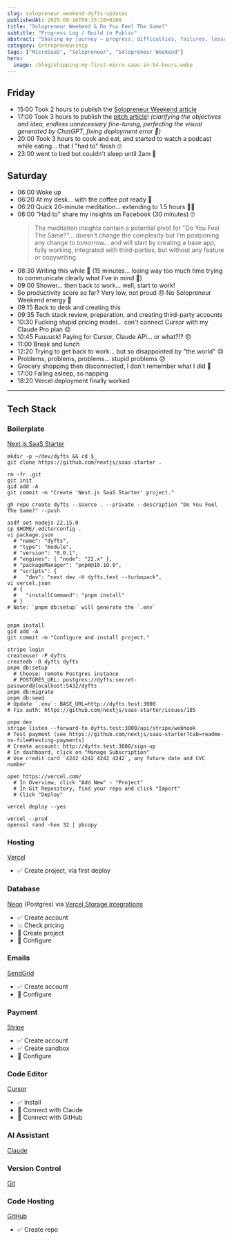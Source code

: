 ```yaml
---
slug: solopreneur-weekend-dyfts-updates
publishedAt: 2025-08-16T09:35:28+0200
title: "Solopreneur Weekend & Do You Feel The Same?"
subtitle: "Progress Log / Build in Public"
abstract: "Sharing my journey – progress, difficulties, failures, lessons learned, successes…"
category: Entrepreneurship
tags: ["MicroSaaS", "Solopreneur", "Solopreneur Weekend"]
hero:
  image: /blog/shipping-my-first-micro-saas-in-54-hours.webp
---
```



## Friday

- 15:00 Took 2 hours to publish the [Solopreneur Weekend article](solopreneur-weekend)
- 17:00 Took 3 hours to publish the [pitch article](shipping-my-first-micro-saas-in-54-hours)! _(clarifying the objectives and idea, endless unnecessary fine-tuning, perfecting the visual generated by ChatGPT, fixing deployment error 🤬)_
- 20:00 Took 3 hours to cook and eat, and started to watch a podcast while eating… that I "had to" finish 🙄
- 23:00 went to bed but couldn't sleep until 2am 🫤


## Saturday

- 06:00 Woke up
- 06:20 At my desk… with the coffee pot ready 💪
- 06:20 Quick 20-minute meditation… extending to 1.5 hours 🤷‍♂️
- 08:00 "Had to" share my insights on Facebook (30 minutes) 🙄
    > The meditation insights contain a potential pivot for "Do You Feel The Same?"… doesn't change the complexity but I'm postponing any change to tomorrow… and will start by creating a base app, fully working, integrated with third-parties, but without any feature or copywriting.
- 08:30 Writing this while 💩 (15 minutes… losing way too much time trying to communicate clearly what I've in mind 🫤)
- 09:00 Shower… then back to work… well, start to work!
- So productivity score so far? Very low, not proud 😞 No Solopreneur Weekend energy 🪫
- 09:15 Back to desk and creating this
- 09:35 Tech stack review, preparation, and creating third-party accounts
- 10:30 Fucking stupid pricing model… can't connect Cursor with my Claude Pro plan 😞
- 10:45 Fuuuuck! Paying for Cursor, Claude API… or what?!? 😞
- 11:00 Break and lunch
- 12:20 Trying to get back to work… but so disappointed by "the world" 😞
- Problems, problems, problems… stupid problems 😞
- Grocery shopping then disconnected, I don't remember what I did 🫤
- 17:00 Falling asleep, so napping
- 18:20 Vercel deployment finally worked

---

## Tech Stack

### Boilerplate

[Next.js SaaS Starter](https://github.com/nextjs/saas-starter)

```
mkdir -p ~/dev/dyfts && cd $_
git clone https://github.com/nextjs/saas-starter .

rm -fr .git
git init
gid add -A
git commit -m "Create 'Next.js SaaS Starter' project."

gh repo create dyfts --source . --private --description "Do You Feel The Same?" --push

asdf set nodejs 22.15.0
cp $HOME/.editorconfig .
vi package.json
  # "name": "dyfts",
  # "type": "module",
  # "version": "0.0.1",
  # "engines": { "node": "22.x" },
  # "packageManager": "pnpm@10.10.0",
  # "scripts": {
  #   "dev": "next dev -H dyfts.test --turbopack",
vi vercel.json
  # {
  #   "installCommand": "pnpm install"
  # }
# Note: `pnpm db:setup` will generate the `.env`


pnpm install
gid add -A
git commit -m "Configure and install project."

stripe login
createuser -P dyfts
createdb -O dyfts dyfts
pnpm db:setup
  # Choose: remote Postgres instance
  # POSTGRES_URL: postgres://dyfts:secret-password@localhost:5432/dyfts
pnpm db:migrate
pnpm db:seed
# Update `.env`: BASE_URL=http://dyfts.test:3000
# Fix auth: https://github.com/nextjs/saas-starter/issues/185

pnpm dev
stripe listen --forward-to dyfts.test:3000/api/stripe/webhook
# Test payment (see https://github.com/nextjs/saas-starter?tab=readme-ov-file#testing-payments)
# Create account: http://dyfts.test:3000/sign-up
# In dashboard, click on "Manage Subscription"
# Use credit card `4242 4242 4242 4242`, any future date and CVC number
```

```
open https://vercel.com/
  # In Overview, click "Add New" › "Project"
  # In Git Repository, find your repo and click "Import" 
  # Click "Deploy"

vercel deploy --yes
```

```
vercel --prod
openssl rand -hex 32 | pbcopy
```


### Hosting

[Vercel](https://vercel.com/)

- ✅ Create project, via first deploy


### Database

[Neon](https://neon.com/) (Postgres) via [Vercel Storage integrations](https://vercel.com/marketplace/category/storage?category=storage&search=postgres)

- ✅ Create account
- 💥 Check pricing
- 🔴 Create project
- 🔴 Configure


### Emails

[SendGrid](https://sendgrid.com/)

- ✅ Create account
- 🔴 Configure


### Payment

[Stripe](https://stripe.com/)

- ✅ Create account
- ✅ Create sandbox
- 🔴 Configure


### Code Editor

[Cursor](https://cursor.com/)

- ✅ Install
- 🔴 Connect with Claude
- 🔴 Connect with GitHub


### AI Assistant

[Claude](https://claude.ai/)


### Version Control

[Git](https://git-scm.com/)


### Code Hosting

[GitHub](https://github.com/)

- ✅ Create repo
